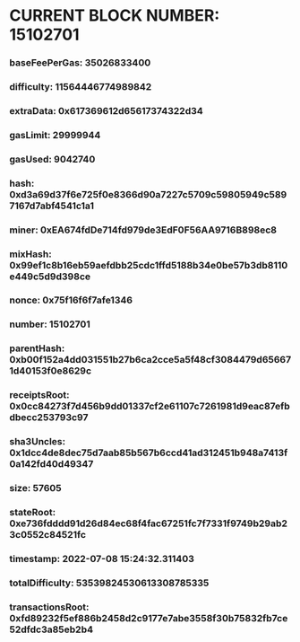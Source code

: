 # CURRENT BLOCK NUMBER: 15102701

### baseFeePerGas: 35026833400
### difficulty: 11564446774989842
### extraData: 0x617369612d65617374322d34
### gasLimit: 29999944
### gasUsed: 9042740
### hash: 0xd3a69d37f6e725f0e8366d90a7227c5709c59805949c5897167d7abf4541c1a1
### miner: 0xEA674fdDe714fd979de3EdF0F56AA9716B898ec8
### mixHash: 0x99ef1c8b16eb59aefdbb25cdc1ffd5188b34e0be57b3db8110e449c5d9d398ce
### nonce: 0x75f16f6f7afe1346
### number: 15102701
### parentHash: 0xb00f152a4dd031551b27b6ca2cce5a5f48cf3084479d656671d40153f0e8629c
### receiptsRoot: 0x0cc84273f7d456b9dd01337cf2e61107c7261981d9eac87efbdbecc253793c97
### sha3Uncles: 0x1dcc4de8dec75d7aab85b567b6ccd41ad312451b948a7413f0a142fd40d49347
### size: 57605
### stateRoot: 0xe736fdddd91d26d84ec68f4fac67251fc7f7331f9749b29ab23c0552c84521fc
### timestamp: 2022-07-08 15:24:32.311403
### totalDifficulty: 53539824530613308785335
### transactionsRoot: 0xfd89232f5ef886b2458d2c9177e7abe3558f30b75832fb7ce52dfdc3a85eb2b4
